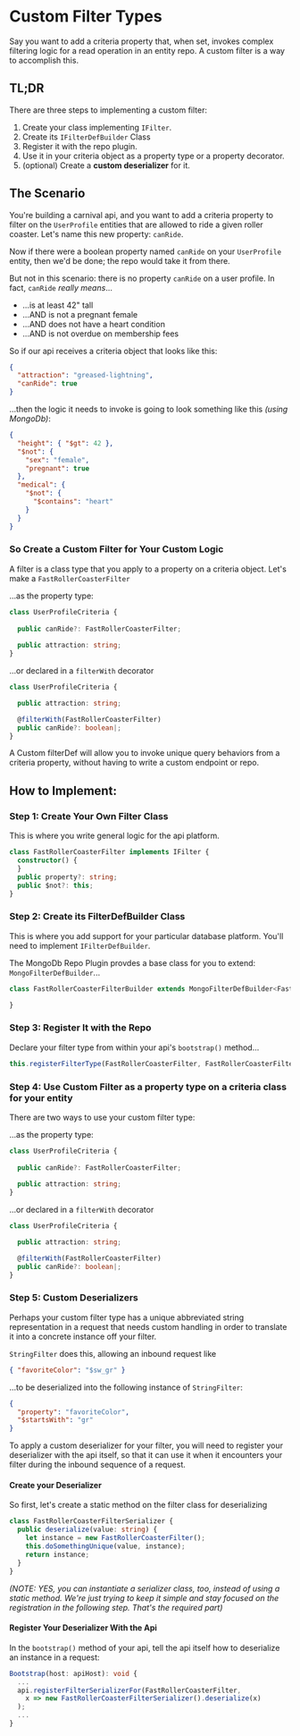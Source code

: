

# Custom Filter Types


Say you want to add a criteria property that, when set, invokes complex filtering logic for a read operation in an entity repo.   A custom filter is a way to accomplish this. 

## TL;DR

There are three steps to implementing a custom filter:

1. Create your class implementing `IFilter`.
2. Create its `IFilterDefBuilder` Class 
3. Register it with the repo plugin.
4. Use it in your criteria object as a property type or a property decorator.
4. (optional) Create a **custom deserializer** for it.



## The Scenario  
You're building a carnival api, and you want to add a criteria property to filter on the `UserProfile` entities that are allowed to ride a given roller coaster.  Let's name this new property: `canRide`.  

Now if there were a boolean property named `canRide` on your `UserProfile` entity, then we'd be done; the repo would take it from there.  

But not in this scenario: there is no property `canRide` on a user profile.  In fact, `canRide`  *really means*...
* ...is at least 42" tall  
* ...AND is not a pregnant female
* ...AND does not have a heart condition
* ...AND is not overdue on membership fees

So if our api receives a criteria object that looks like this:
```json
{
  "attraction": "greased-lightning",
  "canRide": true
}
```

...then the logic it needs to invoke is going to look something like this *(using MongoDb)*:
```json
{
  "height": { "$gt": 42 },
  "$not": { 
    "sex": "female",
    "pregnant": true
  },
  "medical": { 
    "$not": { 
      "$contains": "heart" 
    } 
  }
}
```

### So Create a Custom Filter for Your Custom Logic 

A filter is a class type that you apply to a property on a criteria object.  Let's make a `FastRollerCoasterFilter`

...as the property type:
```typescript
class UserProfileCriteria {
  
  public canRide?: FastRollerCoasterFilter; 
  
  public attraction: string;
} 
```
...or declared in a `filterWith` decorator 
```typescript
class UserProfileCriteria {

  public attraction: string;

  @filterWith(FastRollerCoasterFilter)
  public canRide?: boolean|; 
} 
```

A Custom filterDef will allow you to invoke unique query behaviors from a criteria property, without having to write a custom endpoint or repo.  

## How to Implement:

### Step 1: Create Your Own Filter Class

This is where you write general logic for the api platform. 

```typescript
class FastRollerCoasterFilter implements IFilter {
  constructor() {
  }
  public property?: string;
  public $not?: this;
}
```

### Step 2: Create its FilterDefBuilder Class

This is where you add support for your particular database platform. You'll need to implement `IFilterDefBuilder`.

The MongoDb Repo Plugin provdes a base class for you to extend: `MongoFilterDefBuilder`...
```typescript
class FastRollerCoasterFilterBuilder extends MongoFilterDefBuilder<FastRollerCoasterFilter> {

}
```

### Step 3: Register It with the Repo 

Declare your filter type from within your api's `bootstrap()` method...
```typescript
this.registerFilterType(FastRollerCoasterFilter, FastRollerCoasterFilterBuilder);
```

### Step 4: Use Custom Filter as a property type on a criteria class for your entity

There are two ways to use your custom filter type:

...as the property type:
```typescript
class UserProfileCriteria {
  
  public canRide?: FastRollerCoasterFilter; 
  
  public attraction: string;
} 
```
...or declared in a `filterWith` decorator 
```typescript
class UserProfileCriteria {

  public attraction: string;

  @filterWith(FastRollerCoasterFilter)
  public canRide?: boolean|; 
} 
```

### Step 5:  Custom Deserializers

Perhaps your custom filter type has a unique abbreviated string representation in a request that needs custom handling in order to translate it into a concrete instance off your filter. 

`StringFilter` does this, allowing an inbound request like 
```json
{ "favoriteColor": "$sw_gr" }
``` 
...to be deserialized into the following instance of `StringFilter`: 
```json
{ 
  "property": "favoriteColor",
  "$startsWith": "gr" 
}
``` 

 To apply a custom deserializer for your filter, you will need to register your deserializer with the api itself, so that it can use it when it encounters your filter during the inbound sequence of a request.

#### Create your Deserializer
So first, let's create a static method on the filter class for deserializing 

```typescript
class FastRollerCoasterFilterSerializer {
  public deserialize(value: string) {
    let instance = new FastRollerCoasterFilter();
    this.doSomethingUnique(value, instance); 
    return instance;
  }
}
```
*(NOTE: YES, you can instantiate a serializer class, too, instead of using a static method.  We're just trying to keep it simple and stay focused on the registration in the following step.  That's the required part)*

#### Register Your Deserializer With the Api

In the `bootstrap()` method of your api, tell the api itself how to deserialize an instance in a request: 

```typescript
Bootstrap(host: apiHost): void {
  ...
  api.registerFilterSerializerFor(FastRollerCoasterFilter, 
    x => new FastRollerCoasterFilterSerializer().deserialize(x)
  );
  ...
}
```

